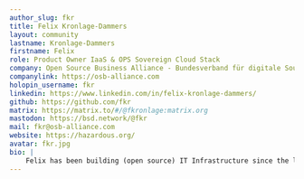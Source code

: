 ```yaml
---
author_slug: fkr
title: Felix Kronlage-Dammers
layout: community
lastname: Kronlage-Dammers
firstname: Felix
role: Product Owner IaaS & OPS Sovereign Cloud Stack
company: Open Source Business Alliance - Bundesverband für digitale Souveränität e.V.
companylink: https://osb-alliance.com
holopin_username: fkr
linkedin: https://www.linkedin.com/in/felix-kronlage-dammers/
github: https://github.com/fkr
matrix: https://matrix.to/#/@fkronlage:matrix.org
mastodon: https://bsd.network/@fkr
mail: fkr@osb-alliance.com
website: https://hazardous.org/
avatar: fkr.jpg
bio: |
    Felix has been building (open source) IT Infrastructure since the late 90s. Between then and now felix was part of various open source development communities (from DarwinPorts, OpenDarwin to OpenBSD and nowadays the Sovereign Cloud Stack). His interests range from monitoring and observability over infrastructure-as-code to building and scaling communities and companies. He has been part of the extended board of the OSBA for the last six years and describes himself as an unix/open source nerd. If not working or spending time with his family, he is usually found on a road bike. 
---
```

